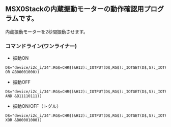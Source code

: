 ## MSX0Stackの内蔵振動モーターの動作確認用プログラムです。

内蔵振動モーターを2秒間振動させます。


### コマンドライン(ワンライナー)

- 振動ON
```
D$="device/i2c_i/34":RG$=CHR$(&H12):_IOTPUT(D$,RG$):_IOTGET(D$,S):_IOTPUT(D$,RG$+CHR$(S OR &B00001000))
```

- 振動OFF
```
D$="device/i2c_i/34":RG$=CHR$(&H12):_IOTPUT(D$,RG$):_IOTGET(D$,S):_IOTPUT(D$,RG$+CHR$(S AND &B11110111))
```

- 振動ON/OFF（トグル）
```
D$="device/i2c_i/34":RG$=CHR$(&H12):_IOTPUT(D$,RG$):_IOTGET(D$,S):_IOTPUT(D$,RG$+CHR$(S XOR &B00001000))
```
